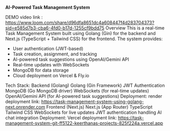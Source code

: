 **AI-Powered Task Management System**

DEMO video link : https://www.loom.com/share/d96dfa8651dc4a608447f4d283704373?sid=e585d7b3-cba6-4fd0-b17d-1255cf9bdd75
Overview
This is a real-time Task Management System built using Golang (Gin) for the backend and Next.js (TypeScript + Tailwind CSS) for the frontend. The system provides:
- User authentication (JWT-based)
- Task creation, assignment, and tracking
- AI-powered task suggestions using OpenAI/Gemini API
- Real-time updates with WebSockets
- MongoDB for data storage
- Cloud deployment on Vercel & Fly.io

Tech Stack:
        Backend (Golang)
        Golang (Gin Framework)
        JWT Authentication
        MongoDB (Go MongoDB driver)
        WebSockets (for real-time updates)
        OpenAI/Gemini API (for AI-powered task suggestions)
        Deployment: render
        deployment link: https://task-management-system-using-golang-next.onrender.com
Frontend (Next.js)
        Next.js (App Router)
        TypeScript
        Tailwind CSS
        WebSockets for live updates
        JWT authentication handling
        AI chat integration
        Deployment: Vercel
        deployment link: https://task-management-system-git-ff5122-keerthanas-projects-825f224a.vercel.app
